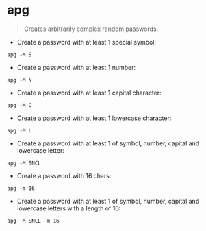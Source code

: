 # apg

> Creates arbitrarily complex random passwords.

- Create a password with at least 1 special symbol:

`apg -M S`

- Create a password with at least 1 number:

`apg -M N`

- Create a password with at least 1 capital character:

`apg -M C`

- Create a password with at least 1 lowercase character:

`apg -M L`

- Create a password with at least 1 of symbol, number, capital and lowercase letter:

`apg -M SNCL`

- Create a password with 16 chars:

`apg -m 16`

- Create a password with at least 1 of symbol, number, capital and lowercase letters with a length of 16:

`apg -M SNCL -m 16`
